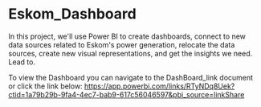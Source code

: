 # Eskom_Dashboard

In this project, we'll use Power BI to create dashboards, 
connect to new data sources related to Eskom's power generation, 
relocate the data sources, 
create new visual representations, and get the insights we need. Lead to.

To view the Dashboard you can navigate to the DashBoard_link document or click the link below:
https://app.powerbi.com/links/RTyNDq8Uek?ctid=1a79b29b-9fa4-4ec7-bab9-617c56046597&pbi_source=linkShare
